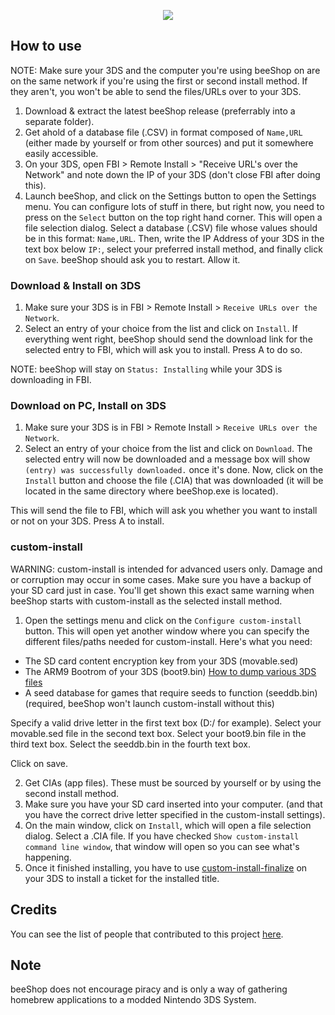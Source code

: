 <p align="center">
  <img src="https://github.com/manuGMG/beeShop/blob/master/logo.png?raw=true">
</p>

## How to use

NOTE: Make sure your 3DS and the computer you're using beeShop on are on the same network if you're using the first or second install method. If they aren't, you won't be able to send the files/URLs over to your 3DS.

1. Download & extract the latest beeShop release (preferrably into a separate folder).
2. Get ahold of a database file (.CSV) in format composed of `Name,URL` (either made by yourself or from other sources) and put it somewhere easily accessible.
3. On your 3DS, open FBI > Remote Install > "Receive URL's over the Network" and note down the IP of your 3DS (don't close FBI after doing this).
4. Launch beeShop, and click on the Settings button to open the Settings menu. You can configure lots of stuff in there, but right now, you need to press on the `Select` button on the top right hand corner. This will open a file selection dialog. Select a database (.CSV) file whose values should be in this format: `Name,URL`. Then, write the IP Address of your 3DS in the text box below `IP:`, select your preferred install method, and finally click on `Save`. beeShop should ask you to restart. Allow it.

### Download & Install on 3DS
1. Make sure your 3DS is in FBI > Remote Install > `Receive URLs over the Network`.
2. Select an entry of your choice from the list and click on `Install`. If everything went right, beeShop should send the download link for the selected entry to FBI, which will ask you to install. Press A to do so.

NOTE: beeShop will stay on `Status: Installing` while your 3DS is downloading in FBI.

### Download on PC, Install on 3DS
1. Make sure your 3DS is in FBI > Remote Install > `Receive URLs over the Network`.
2. Select an entry of your choice from the list and click on `Download`. The selected entry will now be downloaded and a message box will show `(entry) was successfully downloaded.` once it's done. Now, click on the `Install` button and choose the file (.CIA) that was downloaded (it will be located in the same directory where beeShop.exe is located). 

This will send the file to FBI, which will ask you whether you want to install or not on your 3DS. Press A to install.



### custom-install
WARNING: custom-install is intended for advanced users only. Damage and or corruption may occur in some cases. Make sure you have a backup of your SD card just in case. You'll get shown this exact same warning when beeShop starts with custom-install as the selected install method.

1. Open the settings menu and click on the `Configure custom-install` button. This will open yet another window where you can specify the different files/paths needed for custom-install. Here's what you need:

- The SD card content encryption key from your 3DS (movable.sed)
- The ARM9 Bootrom of your 3DS (boot9.bin)
[How to dump various 3DS files](https://ianburgwin.net/ctr/dump/)
- A seed database for games that require seeds to function (seeddb.bin) (required, beeShop won't launch custom-install without this)

Specify a valid drive letter in the first text box (D:/ for example).
Select your movable.sed file in the second text box.
Select your boot9.bin file in the third text box.
Select the seeddb.bin in the fourth text box.

Click on save.

2. Get CIAs (app files). These must be sourced by yourself or by using the second install method.
3. Make sure you have your SD card inserted into your computer. (and that you have the correct drive letter specified in the custom-install settings).
4. On the main window, click on `Install`, which will open a file selection dialog. Select a .CIA file. If you have checked `Show custom-install command line window`, that window will open so you can see what's happening.
5. Once it finished installing, you have to use [custom-install-finalize](https://github.com/ihaveamac/custom-install/releases/tag/finalize-1.4) on your 3DS to install a ticket for the installed title.

## Credits
You can see the list of people that contributed to this project [here](https://github.com/manuGMG/beeShop/blob/master/CREDITS.md).

## Note
beeShop does not encourage piracy and is only a way of gathering homebrew applications to a modded Nintendo 3DS System.
